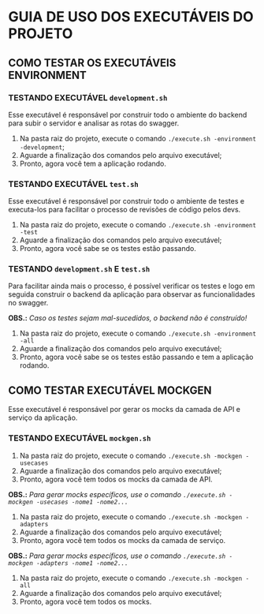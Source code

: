 # GUIA DE USO DOS EXECUTÁVEIS DO PROJETO
## COMO TESTAR OS EXECUTÁVEIS ENVIRONMENT
### TESTANDO EXECUTÁVEL `development.sh`
Esse executável é responsável por construir todo o ambiente do backend para subir o servidor e analisar as rotas do swagger.
1. Na pasta raiz do projeto, execute o comando `./execute.sh -environment -development`;
2. Aguarde a finalização dos comandos pelo arquivo executável;
3. Pronto, agora você tem a aplicação rodando.

### TESTANDO EXECUTÁVEL `test.sh`
Esse executável é responsável por construir todo o ambiente de testes e executa-los para facilitar o processo de revisões de código pelos devs.
1. Na pasta raiz do projeto, execute o comando `./execute.sh -environment -test`
2. Aguarde a finalização dos comandos pelo arquivo executável;
3. Pronto, agora você sabe se os testes estão passando.

### TESTANDO `development.sh` E `test.sh`
Para facilitar ainda mais o processo, é possível verificar os testes e logo em seguida construir o backend da aplicação para observar as funcionalidades no swagger.

**OBS.:** _Caso os testes sejam mal-sucedidos, o backend não é construído!_
1. Na pasta raiz do projeto, execute o comando `./execute.sh -environment -all`
2. Aguarde a finalização dos comandos pelo arquivo executável;
3. Pronto, agora você sabe se os testes estão passando e tem a aplicação rodando.

## COMO TESTAR EXECUTÁVEL MOCKGEN
Esse executável é responsável por gerar os mocks da camada de API e serviço da aplicação.
### TESTANDO EXECUTÁVEL `mockgen.sh`
1. Na pasta raiz do projeto, execute o comando `./execute.sh -mockgen -usecases`
2. Aguarde a finalização dos comandos pelo arquivo executável;
3. Pronto, agora você tem todos os mocks da camada de API.

**OBS.:** _Para gerar mocks específicos, use o comando `./execute.sh -mockgen -usecases -nome1 -nome2...`_

1. Na pasta raiz do projeto, execute o comando `./execute.sh -mockgen -adapters`
2. Aguarde a finalização dos comandos pelo arquivo executável;
3. Pronto, agora você tem todos os mocks da camada de serviço.

**OBS.:** _Para gerar mocks específicos, use o comando `./execute.sh -mockgen -adapters -nome1 -nome2...`_

1. Na pasta raiz do projeto, execute o comando `./execute.sh -mockgen -all`
2. Aguarde a finalização dos comandos pelo arquivo executável;
3. Pronto, agora você tem todos os mocks.
